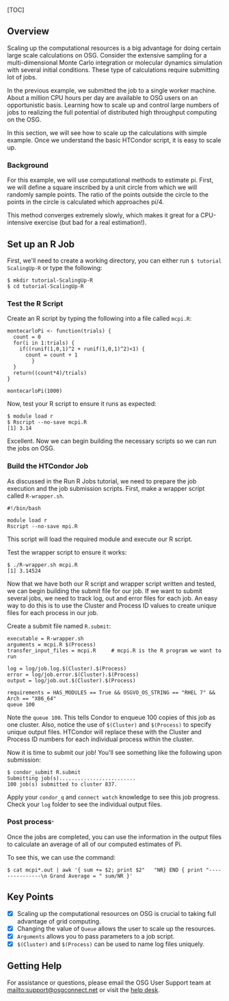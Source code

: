 [title]: - "Scaling up compute resources"
[TOC]


## Overview

Scaling up the computational resources is a big advantage for doing
certain large scale calculations on OSG. Consider the extensive
sampling for a multi-dimensional Monte Carlo integration or molecular
dynamics simulation with several initial conditions. These type of
calculations require submitting lot of jobs.

In the previous example, we submitted the job to a single worker
machine. About a million CPU hours per day are available to OSG users
on an opportunistic basis.  Learning how to scale up and control large
numbers of jobs to realizing the full potential of distributed high
throughput computing on the OSG.

In this section, we will see how to scale up the calculations with
simple example. Once we understand the basic HTCondor script, it is easy
to scale up.

### Background

For this example, we will use computational methods to estimate pi. First,
we will define a square inscribed by a unit circle from which we will 
randomly sample points. The ratio of the points outside the circle to 
the points in the circle is calculated which approaches pi/4. 

This method converges extremely slowly, which makes it great for a 
CPU-intensive exercise (but bad for a real estimation!).

## Set up an R Job

First, we'll need to create a working directory, you can either run 
`$ tutorial ScalingUp-R` or type the following:

    $ mkdir tutorial-ScalingUp-R
    $ cd tutorial-ScalingUp-R

### Test the R Script

Create an R script by typing the following into a file called `mcpi.R`:

	montecarloPi <- function(trials) {
	  count = 0
	  for(i in 1:trials) {
	    if((runif(1,0,1)^2 + runif(1,0,1)^2)<1) {
	      count = count + 1
		    }
	  }
	  return((count*4)/trials)
	}
	
	montecarloPi(1000)

Now, test your R script to ensure it runs as expected:

	$ module load r
	$ Rscript --no-save mcpi.R
	[1] 3.14

Excellent. Now we can begin building the necessary scripts so we can run the 
jobs on OSG.

### Build the HTCondor Job

As discussed in the Run R Jobs tutorial, we need to prepare the job 
execution and the job submission scripts. First, make a wrapper script 
called `R-wrapper.sh`. 

	#!/bin/bash

	module load r
	Rscript --no-save mpi.R

This script will load the required module and execute our R script.

Test the wrapper script to ensure it works:

	$ ./R-wrapper.sh mcpi.R
	[1] 3.14524

Now that we have both our R script and wrapper script written and tested, 
we can begin building the submit file for our job. If we want to submit several 
jobs, we need to track log, out and error files for each
job. An easy way to do this is to use the Cluster and Process ID
values to create unique files for each process in our job.

Create a submit file named `R.submit`:

	executable = R-wrapper.sh
	arguments = mcpi.R $(Process)
	transfer_input_files = mcpi.R     # mcpi.R is the R program we want to run
		
	log = log/job.log.$(Cluster).$(Process)
	error = log/job.error.$(Cluster).$(Process)
	output = log/job.out.$(Cluster).$(Process)  
		
	requirements = HAS_MODULES == True && OSGVO_OS_STRING == "RHEL 7" && Arch == "X86_64"
	queue 100

Note the `queue 100`.  This tells Condor to enqueue 100 copies of this job
as one cluster. Also, notice the use of `$(Cluster)` and `$(Process)` to specify unique 
output files. HTCondor will replace these with the Cluster and Process ID numbers for each 
individual process within the cluster.

Now it is time to submit our job! You'll see something like the following upon submission:

	$ condor_submit R.submit
	Submitting job(s).........................
	100 job(s) submitted to cluster 837.

Apply your `condor_q` and `connect watch` knowledge to see this job
progress. Check your `log` folder to see the individual output files.

### Post process⋅

Once the jobs are completed, you can use the information in the output files 
to calculate an average of all of our computed estimates of Pi.

To see this, we can use the command:

	$ cat mcpi*.out | awk '{ sum += $2; print $2"   "NR} END { print "---------------\n Grand Average = " sum/NR }'

## Key Points
- [x] Scaling up the computational resources on OSG is crucial to taking full advantage of grid computing.
- [x] Changing the value of `Queue` allows the user to scale up the resources.
- [x] `Arguments` allows you to pass parameters to a job script.
- [x] `$(Cluster)` and `$(Process)` can be used to name log files uniquely.

## Getting Help

For assistance or questions, please email the OSG User Support team at 
<mailto:support@osgconnect.net> or visit the [help desk](http://support.opensciencegrid.org).

